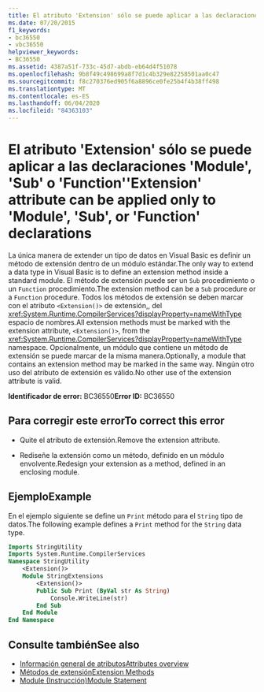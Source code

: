 ```yaml
---
title: El atributo 'Extension' sólo se puede aplicar a las declaraciones 'Module', 'Sub' o 'Function'
ms.date: 07/20/2015
f1_keywords:
- bc36550
- vbc36550
helpviewer_keywords:
- BC36550
ms.assetid: 4387a51f-733c-45d7-abdb-eb64d4f51078
ms.openlocfilehash: 9b8f49c498699a8f7d1c4b329e82258501aa0c47
ms.sourcegitcommit: f8c270376ed905f6a8896ce0fe25b4f4b38ff498
ms.translationtype: MT
ms.contentlocale: es-ES
ms.lasthandoff: 06/04/2020
ms.locfileid: "84363103"
---
```

# <a name="extension-attribute-can-be-applied-only-to-module-sub-or-function-declarations"></a><span data-ttu-id="475b6-102">El atributo 'Extension' sólo se puede aplicar a las declaraciones 'Module', 'Sub' o 'Function'</span><span class="sxs-lookup"><span data-stu-id="475b6-102">'Extension' attribute can be applied only to 'Module', 'Sub', or 'Function' declarations</span></span>

<span data-ttu-id="475b6-103">La única manera de extender un tipo de datos en Visual Basic es definir un método de extensión dentro de un módulo estándar.</span><span class="sxs-lookup"><span data-stu-id="475b6-103">The only way to extend a data type in Visual Basic is to define an extension method inside a standard module.</span></span> <span data-ttu-id="475b6-104">El método de extensión puede ser un `Sub` procedimiento o un `Function` procedimiento.</span><span class="sxs-lookup"><span data-stu-id="475b6-104">The extension method can be a `Sub` procedure or a `Function` procedure.</span></span> <span data-ttu-id="475b6-105">Todos los métodos de extensión se deben marcar con el atributo `<Extension()>` de extensión,, del <xref:System.Runtime.CompilerServices?displayProperty=nameWithType> espacio de nombres.</span><span class="sxs-lookup"><span data-stu-id="475b6-105">All extension methods must be marked with the extension attribute, `<Extension()>`, from the <xref:System.Runtime.CompilerServices?displayProperty=nameWithType> namespace.</span></span> <span data-ttu-id="475b6-106">Opcionalmente, un módulo que contiene un método de extensión se puede marcar de la misma manera.</span><span class="sxs-lookup"><span data-stu-id="475b6-106">Optionally, a module that contains an extension method may be marked in the same way.</span></span> <span data-ttu-id="475b6-107">Ningún otro uso del atributo de extensión es válido.</span><span class="sxs-lookup"><span data-stu-id="475b6-107">No other use of the extension attribute is valid.</span></span>

<span data-ttu-id="475b6-108">**Identificador de error:** BC36550</span><span class="sxs-lookup"><span data-stu-id="475b6-108">**Error ID:** BC36550</span></span>

## <a name="to-correct-this-error"></a><span data-ttu-id="475b6-109">Para corregir este error</span><span class="sxs-lookup"><span data-stu-id="475b6-109">To correct this error</span></span>

- <span data-ttu-id="475b6-110">Quite el atributo de extensión.</span><span class="sxs-lookup"><span data-stu-id="475b6-110">Remove the extension attribute.</span></span>

- <span data-ttu-id="475b6-111">Rediseñe la extensión como un método, definido en un módulo envolvente.</span><span class="sxs-lookup"><span data-stu-id="475b6-111">Redesign your extension as a method, defined in an enclosing module.</span></span>

## <a name="example"></a><span data-ttu-id="475b6-112">Ejemplo</span><span class="sxs-lookup"><span data-stu-id="475b6-112">Example</span></span>

<span data-ttu-id="475b6-113">En el ejemplo siguiente se define un `Print` método para el `String` tipo de datos.</span><span class="sxs-lookup"><span data-stu-id="475b6-113">The following example defines a `Print` method for the `String` data type.</span></span>

```vb
Imports StringUtility
Imports System.Runtime.CompilerServices
Namespace StringUtility
    <Extension()>
    Module StringExtensions
        <Extension()>
        Public Sub Print (ByVal str As String)
            Console.WriteLine(str)
        End Sub
    End Module
End Namespace
```

## <a name="see-also"></a><span data-ttu-id="475b6-114">Consulte también</span><span class="sxs-lookup"><span data-stu-id="475b6-114">See also</span></span>

- [<span data-ttu-id="475b6-115">Información general de atributos</span><span class="sxs-lookup"><span data-stu-id="475b6-115">Attributes overview</span></span>](../../programming-guide/concepts/attributes/index.md)
- [<span data-ttu-id="475b6-116">Métodos de extensión</span><span class="sxs-lookup"><span data-stu-id="475b6-116">Extension Methods</span></span>](../../programming-guide/language-features/procedures/extension-methods.md)
- [<span data-ttu-id="475b6-117">Module (Instrucción)</span><span class="sxs-lookup"><span data-stu-id="475b6-117">Module Statement</span></span>](../statements/module-statement.md)
